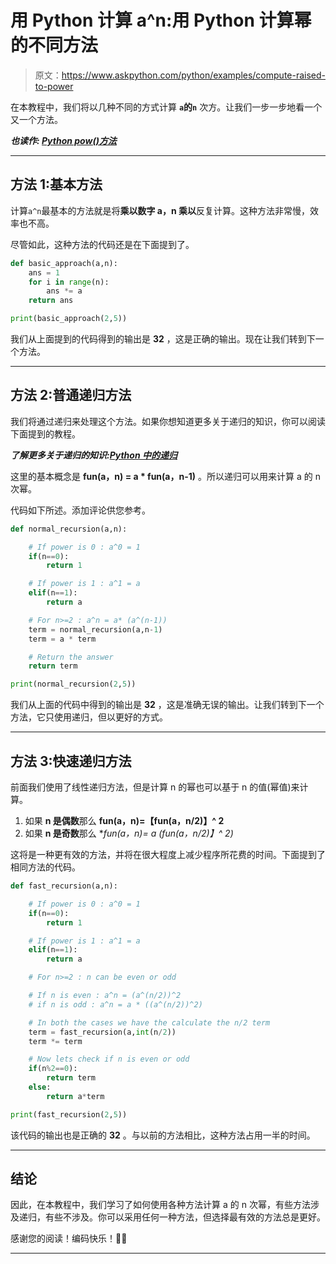 # 用 Python 计算 a^n:用 Python 计算幂的不同方法

> 原文：<https://www.askpython.com/python/examples/compute-raised-to-power>

在本教程中，我们将以几种不同的方式计算 **`a`的`n`** 次方。让我们一步一步地看一个又一个方法。

***也读作: [Python pow()方法](https://www.askpython.com/python/built-in-methods/python-pow)***

* * *

## 方法 1:基本方法

计算`a^n`最基本的方法就是将**乘以数字 a，n 乘以**反复计算。这种方法非常慢，效率也不高。

尽管如此，这种方法的代码还是在下面提到了。

```py
def basic_approach(a,n):
    ans = 1
    for i in range(n):
        ans *= a
    return ans

print(basic_approach(2,5))

```

我们从上面提到的代码得到的输出是 **32** ，这是正确的输出。现在让我们转到下一个方法。

* * *

## 方法 2:普通递归方法

我们将通过递归来处理这个方法。如果你想知道更多关于递归的知识，你可以阅读下面提到的教程。

***了解更多关于递归的知识:[Python 中的递归](https://www.askpython.com/python/python-recursion-function)***

这里的基本概念是 **fun(a，n) = a * fun(a，n-1)** 。所以递归可以用来计算 a 的 n 次幂。

代码如下所述。添加评论供您参考。

```py
def normal_recursion(a,n):

    # If power is 0 : a^0 = 1
    if(n==0):
        return 1

    # If power is 1 : a^1 = a
    elif(n==1):
        return a

    # For n>=2 : a^n = a* (a^(n-1))
    term = normal_recursion(a,n-1)
    term = a * term

    # Return the answer
    return term

print(normal_recursion(2,5))

```

我们从上面的代码中得到的输出是 **32** ，这是准确无误的输出。让我们转到下一个方法，它只使用递归，但以更好的方式。

* * *

## 方法 3:快速递归方法

前面我们使用了线性递归方法，但是计算 n 的幂也可以基于 n 的值(幂值)来计算。

1.  如果 **n 是偶数**那么 **fun(a，n)=【fun(a，n/2)】^ 2**
2.  如果 **n 是奇数**那么 **fun(a，n)= a *(fun(a，n/2)】^ 2)**

这将是一种更有效的方法，并将在很大程度上减少程序所花费的时间。下面提到了相同方法的代码。

```py
def fast_recursion(a,n):

    # If power is 0 : a^0 = 1
    if(n==0):
        return 1

    # If power is 1 : a^1 = a
    elif(n==1):
        return a

    # For n>=2 : n can be even or odd

    # If n is even : a^n = (a^(n/2))^2
    # if n is odd : a^n = a * ((a^(n/2))^2)

    # In both the cases we have the calculate the n/2 term
    term = fast_recursion(a,int(n/2))
    term *= term

    # Now lets check if n is even or odd
    if(n%2==0):
        return term
    else:
        return a*term

print(fast_recursion(2,5))

```

该代码的输出也是正确的 **32** 。与以前的方法相比，这种方法占用一半的时间。

* * *

## 结论

因此，在本教程中，我们学习了如何使用各种方法计算 a 的 n 次幂，有些方法涉及递归，有些不涉及。你可以采用任何一种方法，但选择最有效的方法总是更好。

感谢您的阅读！编码快乐！👩‍💻

* * *